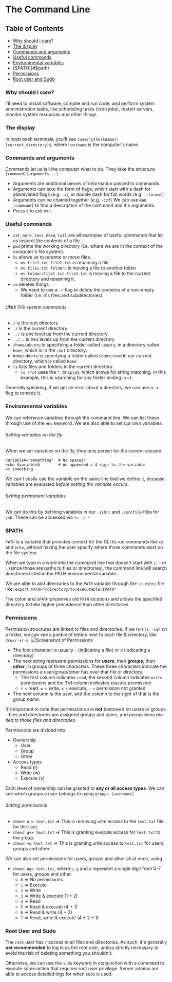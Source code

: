# The Command Line

## Table of Contents
- [Why should I care?](#why-should-i-care)
- [The display](#the-display)
- [Commands and arguments](#commands-and-arguments)
- [Useful commands](#useful-commands)
- [Environmental variables](#environmental-variables)
- [$PATH](#$path)
- [Permissions](#permissions)
- [Root user and Sudo](#root-user-and-sudo)

### Why should I care?
I'll need to install software, compile and run code, and perform system administration tasks, like scheduling tasks (cron jobs), restart servers, monitor system resources and other things. 

### The display
In most bash terminals, you'll see `[user]@[hostname]: [current_directory]$`, where `hostname` is the computer's name. 

### Commands and arguments
Commands let us tell the computer what to do. They take the structure `[command][arguments...]`
- Arguments are additional pieces of information passed to commands. 
- Arguments can take the form of flags, which start with a dash for abbreviated flags (e.g. `-a`), or double dash for full words (e.g. `--format`)
- Arguments can be chained together (e.g. `-czf`)
We can use `man [command]` to find a description of the command and it's arguments. 
- Press `q` to exit `man`.

### Useful commands
- `cat`, `more`, `less`, `head`, `tail` are all examples of useful commands that let us inspect the contents of a file. 
- `pwd` prints the working directory (i.e. where we are in the context of the computer's file system).
- `mv` allows us to *rename or move* files.
    - `mv file1.txt file2.txt` is renaming a file
    - `mv file1.txt folder/` is moving a file to another folder
    - `mv folder/file1.txt file2.txt` is moving a file to the current directory and renaming it.
- `rm` deletes things. 
    - We need to use a `-r` flag to delete the contents of a non-empty folder (i.e. it's files and subdirectories). 

###### UNIX File system commands
- `/` is the root directory
- `./` is the current directory
- `../` is one level up from the current directory
- `../..` is two levels up from the current directory
- `/home/ubuntu` is specifying a folder called `ubuntu`, in a directory called `home`, which is in the `root` directory.
- `home/ubuntu` is specifying a folder called `ubuntu` inside our *current* directory, which is called `home`. 
- `ls` lists files and folders in the current directory
    - `ls /*ot` uses the `*`, or `splat`, which allows for string matching. In this example, this is searching for any folder ending in `ot`. 

Generally speaking, if we get an error about a directory, we can use a `-r` flag to remedy it. 

### Environmental variables
We can reference variables through the command line. We can list these through use of the `env` keyword. We are also able to set our own variables.

###### Setting variables on the fly
When we set variables on the fly, they only persist for the current session. 
```
variableA="something"  # No spaces!
echo $variableA        # We appended a $ sign to the variable
=> something
```
We can't easily use the variable on the same line that we define it, because variables are evaluated *before setting the variable occurs*. 

###### Setting permanent variables
We can do this by defining variables in our `.zshrc` and `.zprofile` files for `zsh`. These can be accessed via `ls -a ~`

### $PATH
`PATH` is a variable that provides context for the CLI to run commands like `cd` and `echo`, without having the user specify where those commands exist on the file system. 

When we type in a word into the command line that doesn't start with `/`, `~` or `.` (since those are paths to files or directories), the command line will search directories listed in the PATH environmental variable. 

We are able to add directories to the `PATH` variable through the `~/.zshrc` file like:
`export PATH="/directory/to/executable:$PATH"`

The colon and `$PATH` preserves old `PATH` locations and allows the specified directory to take higher precedence than other directories. 

### Permissions
Permission structures are linked to files and directories. If we run `ls -lah` on a folder, we can see a jumble of letters next to each file & directory, like `drwxr-xr-x`.
![Screenshot of Permissions](https://media.geeksforgeeks.org/wp-content/uploads/Screenshot-572.png)

- The first character is usually `-` (indicating a file) or `d` (indicating a directory)
- The next string represent permissions for __*users*__, then __*groups*__, then __*other*__, in groups of three characters. These three characters indicate the permissions a user/group/other has over that file or directory. 
    - The first column indicates `read`, the second column indicates `write` permissions and the 3rd column indicates `execute` permission.
    - `r` = read, `w` = write, `x` = execute, `-` = permission not granted
- The next column is the *user*, and the column to the right of that is the *group name*.

It's important to note that permissions are __not__ bestowed on users or groups - files and directories are assigned groups and users, and *permissions are tied to those files and directories*.

Permissions are divided into:
- Ownership
    - User
    - Group
    - Other
- Access types
    - Read (r)
    - Write (w)
    - Execute (x)

Each level of ownership can be granted to __any or all access types__. We can see which groups a user belongs to using `groups [username]`

###### Setting permissions
- `chmod u-w text.txt` => This is removing `w`rite access to the `text.txt` file for the `u`ser.
- `chmod g+x text.txt` => This is granting e`x`ecute access for `text.txt` to the `g`roup.
- `chmod +w text.txt`  => This is granting `w`rite access to `text.txt` for users, groups and other. 

We can also set permissions for users, groups and other all at once, using
- `chmod ugo text.txt`, where `u`, `g` and `o` represent a single digit from 0-7 for users, groups and other.
  - `0` => No permissions
  - `1` => Execute
  - `2` => Write
  - `3` => Write & execute (1 + 2)
  - `4` => Read
  - `5` => Read & execute (4 + 1)
  - `6` => Read & write (4 + 2)
  - `7` => Read, write & execute (4 + 2 + 1)

### Root User and Sudo 
The `root` user has `7` access to all files and directories. As such, it's generally __not recommended__ to log in as the root user, unless strictly necessary to avoid the risk of deleting something you shouldn't. 

Otherwise, we can use the `sudo` keyword in conjunction with a command to execute some action that requires root user privilege. Server admins are able to access detailed logs for when `sudo` is used.